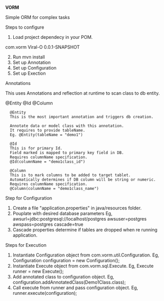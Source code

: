 <b>VORM</b>

Simple ORM for complex tasks

Steps to configure

1. Load project dependecy in your POM.

  <dependencies>
	  <dependency>
		  <groupId>com.vorm</groupId>
		  <artifactId>Viral-O</artifactId>
		  <version>0.0.1-SNAPSHOT</version>
	  </dependency>
  </dependencies>

2. Run mvn install
3. Set up Annotation
4. Set up Configuration
5. Set up Exection

Annotations

This uses Annotations and reflection at runtime to scan class to db entity.

   @Entity
   @Id
   @Column
   
      @Entity
      This is the most important annotation and triggers db creation.
      
      Annotate data or model class with this annotation. 
      It requires to provide tableName.
      Eg. @Entity(tableName = "demo1")
      
      @Id
      This is for primary Id.
      Field marked is mapped to primary key field in DB.
      Requires columnName specification.
      @Id(columnName = "demo1class_id")
      
      @Column
      This is to mark columns to be added to target tablet.
      Automatically determines if DB column will be string or numeric.
      Requires columnName specification.
      @Column(columnName = "demo1class_name")
      

Step for Configuration

1. Create a file "application.properties" in java/resources folder.
2. Pouplate with desired database parameters
    Eg,
      awsurl=jdbc:postgresql://localhost/postgres
      awsuser=postgres
      awspass=postgres
      cascade=true
3.  Cascade properties determine if tables are dropped when re running application.


Steps for Execution

1.  Instantiate Configuration object from com.vorm.util.Configuration.
      Eg, Configuration configuration = new Configuration();
2.  Instantiate Execute object from com.vorm.sql.Execute.
      Eg, Execute runner = new Execute();
3.  Add annotated class to configuration object.
      Eg, configuration.addAnnotatedClass(Demo1Class.class);
4.  Call execute from runner and pass configuration object.
      Eg, runner.execute(configuration);
      
      



      
      
 
